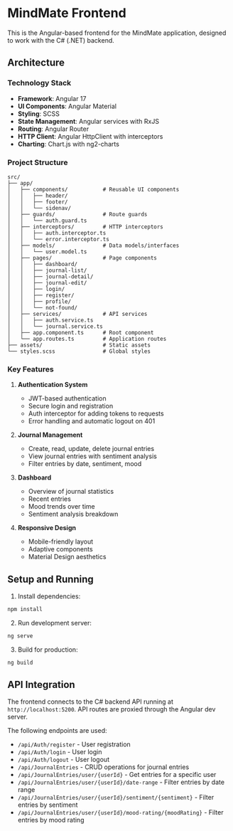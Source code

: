 # MindMate Frontend

This is the Angular-based frontend for the MindMate application, designed to work with the C# (.NET) backend.

## Architecture

### Technology Stack

- **Framework**: Angular 17
- **UI Components**: Angular Material
- **Styling**: SCSS
- **State Management**: Angular services with RxJS
- **Routing**: Angular Router
- **HTTP Client**: Angular HttpClient with interceptors
- **Charting**: Chart.js with ng2-charts

### Project Structure

```
src/
├── app/
│   ├── components/           # Reusable UI components
│   │   ├── header/
│   │   ├── footer/
│   │   └── sidenav/
│   ├── guards/               # Route guards
│   │   └── auth.guard.ts
│   ├── interceptors/         # HTTP interceptors
│   │   ├── auth.interceptor.ts
│   │   └── error.interceptor.ts
│   ├── models/               # Data models/interfaces
│   │   └── user.model.ts
│   ├── pages/                # Page components
│   │   ├── dashboard/
│   │   ├── journal-list/
│   │   ├── journal-detail/
│   │   ├── journal-edit/
│   │   ├── login/
│   │   ├── register/
│   │   ├── profile/
│   │   └── not-found/
│   ├── services/             # API services
│   │   ├── auth.service.ts
│   │   └── journal.service.ts
│   ├── app.component.ts      # Root component
│   └── app.routes.ts         # Application routes
├── assets/                   # Static assets
└── styles.scss               # Global styles
```

### Key Features

1. **Authentication System**
   - JWT-based authentication
   - Secure login and registration
   - Auth interceptor for adding tokens to requests
   - Error handling and automatic logout on 401

2. **Journal Management**
   - Create, read, update, delete journal entries
   - View journal entries with sentiment analysis
   - Filter entries by date, sentiment, mood

3. **Dashboard**
   - Overview of journal statistics
   - Recent entries
   - Mood trends over time
   - Sentiment analysis breakdown

4. **Responsive Design**
   - Mobile-friendly layout
   - Adaptive components
   - Material Design aesthetics

## Setup and Running

1. Install dependencies:
```bash
npm install
```

2. Run development server:
```bash
ng serve
```

3. Build for production:
```bash
ng build
```

## API Integration

The frontend connects to the C# backend API running at `http://localhost:5200`. API routes are proxied through the Angular dev server.

The following endpoints are used:
- `/api/Auth/register` - User registration
- `/api/Auth/login` - User login
- `/api/Auth/logout` - User logout
- `/api/JournalEntries` - CRUD operations for journal entries
- `/api/JournalEntries/user/{userId}` - Get entries for a specific user
- `/api/JournalEntries/user/{userId}/date-range` - Filter entries by date range
- `/api/JournalEntries/user/{userId}/sentiment/{sentiment}` - Filter entries by sentiment
- `/api/JournalEntries/user/{userId}/mood-rating/{moodRating}` - Filter entries by mood rating 